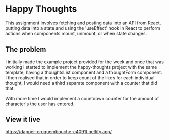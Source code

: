 # Happy Thoughts

This assignment involves fetching and posting data into an API from React, putting data into a state and using the 'useEffect' hook in React to perform actions when components mount, unmount, or when state changes.

## The problem

I initially made the example project provided for the week and once that was working I started to implement the happy-thoughts project with the same template, having a thoughtsList component and a thoughtForm component. I then realised that in order to keep count of the likes for each individual thought, I would need a third separate component with a counter that did that.

With more time I would implement a countdown counter for the amount of character's the user has entered.

## View it live

https://dapper-croquembouche-c4091f.netlify.app/
